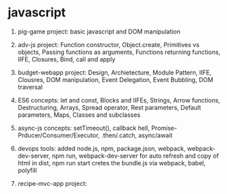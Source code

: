 # javascript

1. pig-game project: basic javascript and DOM manipulation

2. adv-js project: Function constructor, Object.create, Primitives vs objects, Passing functions as arguments, Functions returning functions, IIFE, Closures, Bind, call and apply

3. budget-webapp project: Design, Archietecture, Module Pattern, IIFE, Clousres, DOM manipulation, Event Delegation, Event Bubbling, DOM traversal

4. ES6 concepts: let and const, Blocks and IIFEs, Strings, Arrow functions, Destructuring, Arrays, Spread operator, Rest parameters, Default parameters, Maps, Classes and subclasses

5. async-js concepts: setTimeout(), callback hell, Promise-Prducer/Consumer/Executor, .then/.catch, async/await

6. devops tools: added node.js, npm, package.json, webpack, webpack-dev-server, npm run, webpack-dev-server for auto refresh and copy of html in dist, npm run start cretes the bundle.js via webpack, babel, polyfill

7. recipe-mvc-app project:

